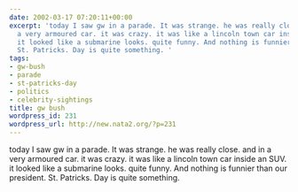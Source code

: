 ```yaml
---
date: 2002-03-17 07:20:11+00:00
excerpt: 'today I saw gw in a parade. It was strange. he was really close. and in
  a very armoured car. it was crazy. it was like a lincoln town car inside an SUV.
  it looked like a submarine looks. quite funny. And nothing is funnier than our president.
  St. Patricks. Day is quite something. '
tags:
- gw-bush
- parade
- st-patricks-day
- politics
- celebrity-sightings
title: gw bush
wordpress_id: 231
wordpress_url: http://new.nata2.org/?p=231
---
```


today I saw gw in a parade. It was strange. he was really close. and in a very armoured car. it was crazy. it was like a lincoln town car inside an SUV. it looked like a submarine looks. quite funny. And nothing is funnier than our president. St. Patricks. Day is quite something.